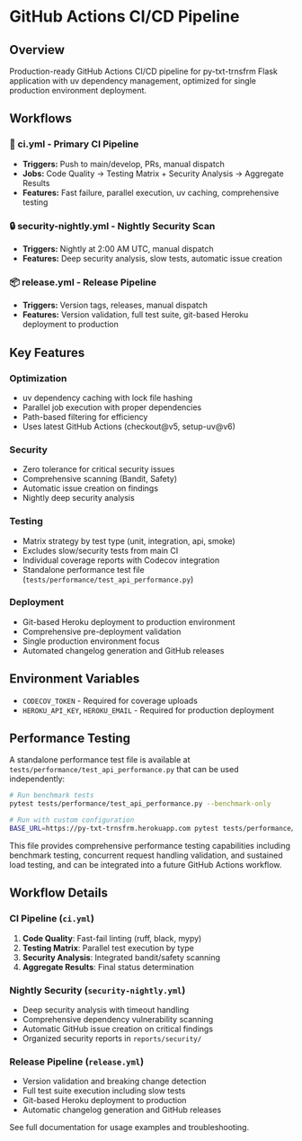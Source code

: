 # GitHub Actions CI/CD Pipeline

## Overview
Production-ready GitHub Actions CI/CD pipeline for py-txt-trnsfrm Flask application with uv dependency management, optimized for single production environment deployment.

## Workflows

### 🚀 ci.yml - Primary CI Pipeline
- **Triggers:** Push to main/develop, PRs, manual dispatch
- **Jobs:** Code Quality → Testing Matrix + Security Analysis → Aggregate Results
- **Features:** Fast failure, parallel execution, uv caching, comprehensive testing

### 🔒 security-nightly.yml - Nightly Security Scan  
- **Triggers:** Nightly at 2:00 AM UTC, manual dispatch
- **Features:** Deep security analysis, slow tests, automatic issue creation

### 📦 release.yml - Release Pipeline
- **Triggers:** Version tags, releases, manual dispatch  
- **Features:** Version validation, full test suite, git-based Heroku deployment to production

## Key Features

### Optimization
- uv dependency caching with lock file hashing
- Parallel job execution with proper dependencies
- Path-based filtering for efficiency
- Uses latest GitHub Actions (checkout@v5, setup-uv@v6)

### Security
- Zero tolerance for critical security issues
- Comprehensive scanning (Bandit, Safety)
- Automatic issue creation on findings
- Nightly deep security analysis

### Testing
- Matrix strategy by test type (unit, integration, api, smoke)
- Excludes slow/security tests from main CI
- Individual coverage reports with Codecov integration
- Standalone performance test file (`tests/performance/test_api_performance.py`)

### Deployment
- Git-based Heroku deployment to production environment
- Comprehensive pre-deployment validation
- Single production environment focus
- Automated changelog generation and GitHub releases

## Environment Variables
- `CODECOV_TOKEN` - Required for coverage uploads
- `HEROKU_API_KEY`, `HEROKU_EMAIL` - Required for production deployment

## Performance Testing
A standalone performance test file is available at `tests/performance/test_api_performance.py` that can be used independently:

```bash
# Run benchmark tests
pytest tests/performance/test_api_performance.py --benchmark-only

# Run with custom configuration
BASE_URL=https://py-txt-trnsfrm.herokuapp.com pytest tests/performance/test_api_performance.py
```

This file provides comprehensive performance testing capabilities including benchmark testing, concurrent request handling validation, and sustained load testing, and can be integrated into a future GitHub Actions workflow.

## Workflow Details

### CI Pipeline (`ci.yml`)
1. **Code Quality**: Fast-fail linting (ruff, black, mypy)
2. **Testing Matrix**: Parallel test execution by type
3. **Security Analysis**: Integrated bandit/safety scanning
4. **Aggregate Results**: Final status determination

### Nightly Security (`security-nightly.yml`)
- Deep security analysis with timeout handling
- Comprehensive dependency vulnerability scanning
- Automatic GitHub issue creation on critical findings
- Organized security reports in `reports/security/`

### Release Pipeline (`release.yml`)
- Version validation and breaking change detection
- Full test suite execution including slow tests
- Git-based Heroku deployment to production
- Automatic changelog generation and GitHub releases

See full documentation for usage examples and troubleshooting.